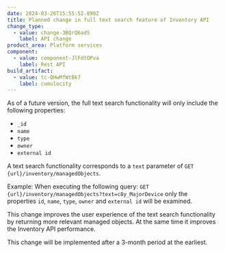 ```yaml
---
date: 2024-03-26T15:55:52.890Z
title: Planned change in full text search feature of Inventory API
change_type:
  - value: change-3BQrQ6adS
    label: API change
product_area: Platform services
component:
  - value: component-JlFdtOPva
    label: Rest API
build_artifact:
  - value: tc-QHwMfWtBk7
    label: cumulocity
---
```

As of a future version, the full text search functionality will only include the following properties:

* `_id`
* `name`
* `type`
* `owner`
* `external id`

A text search functionality corresponds to a `text` parameter of `GET {url}/inventory/managedObjects`.

Example: When executing the following query: `GET {url}/inventory/managedObjects?text=c8y_MajorDevice` only the properties `id`, `name`, `type`, `owner` and `external id` will be examined.

This change improves the user experience of the text search functionality by returning more relevant managed objects. At the same time it improves the Inventory API performance.

This change will be implemented after a 3-month period at the earliest.
